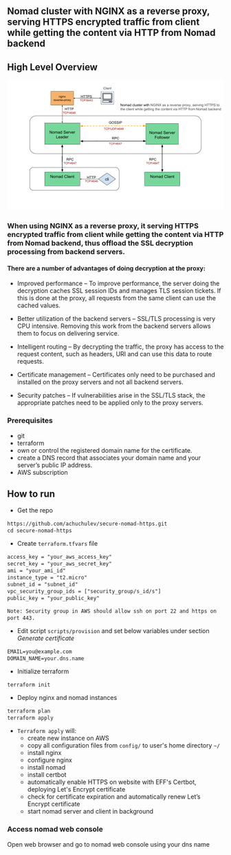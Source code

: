## Nomad cluster with NGINX as a reverse proxy, serving HTTPS encrypted traffic from client while getting the content via HTTP from Nomad backend

## High Level Overview

<img src="diagrams/nginx-reverse-proxy-nomad.png" />

### When using NGINX as a reverse proxy, it serving HTTPS encrypted traffic from client while getting the content via HTTP from Nomad backend, thus offload the SSL decryption processing from backend servers. 

#### There are a number of advantages of doing decryption at the proxy:

- Improved performance – To improve performance, the server doing the decryption caches SSL session IDs and manages TLS session tickets. If this is done at the proxy, all requests from the same client can use the cached values.

- Better utilization of the backend servers – SSL/TLS processing is very CPU intensive. Removing this work from the backend servers allows them to focus on delivering service.

- Intelligent routing – By decrypting the traffic, the proxy has access to the request content, such as headers, URI and can use this data to route requests.

- Certificate management – Certificates only need to be purchased and installed on the proxy servers and not all backend servers.

- Security patches – If vulnerabilities arise in the SSL/TLS stack, the appropriate patches need to be applied only to the proxy servers.

### Prerequisites

- git
- terraform
- own or control the registered domain name for the certificate.
- create a DNS record that associates your domain name and your server’s public IP address.
- AWS subscription

## How to run

- Get the repo

```
https://github.com/achuchulev/secure-nomad-https.git
cd secure-nomad-https
```

- Create `terraform.tfvars` file

```
access_key = "your_aws_access_key"
secret_key = "your_aws_secret_key"
ami = "your_ami_id"
instance_type = "t2.micro"
subnet_id = "subnet_id"
vpc_security_group_ids = ["security_group/s_id/s"]
public_key = "your_public_key"
```

```
Note: Security group in AWS should allow ssh on port 22 and https on port 443.
```

- Edit script `scripts/provision` and set below variables under section *Generate certificate*

```
EMAIL=you@example.com
DOMAIN_NAME=your.dns.name
```

- Initialize terraform
```
terraform init
```

- Deploy nginx and nomad instances

```
terraform plan
terraform apply
```

- `Terraform apply` will:
  - create new instance on AWS
  - copy all configuration files from `config/` to user's home directory `~/`
  - install nginx
  - configure nginx
  - install nomad
  - install certbot
  - automatically enable HTTPS on website with EFF's Certbot, deploying Let's Encrypt certificate
  - check for certificate expiration and automatically renew Let’s Encrypt certificate
  - start nomad server and client in background

### Access nomad web console

Open web browser and go to nomad web console using your dns name
